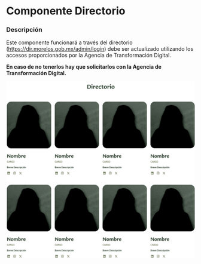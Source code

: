 # Componente Directorio 

### Descripción 

Este componente funcionará a través del directorio (https://dir.morelos.gob.mx/admin/login) debe ser actualizado utilizando los accesos proporcionados por la Agencia de Transformación Digital.

**En caso de no tenerlos hay que solicitarlos con la Agencia de Transformación Digital.**

![](img/07.jpg)